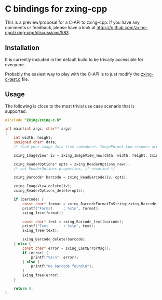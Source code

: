# C bindings for zxing-cpp

This is a preview/proposal for a C-API to zxing-cpp. If you have any comments or feedback, please have a look at https://github.com/zxing-cpp/zxing-cpp/discussions/583.

## Installation

It is currently included in the default build to be trivially accessible for everyone.

Probably the easiest way to play with the C-API is to just modify the [zxing-c-test.c](https://github.com/zxing-cpp/zxing-cpp/blob/master/wrappers/c/zxing-c-test.c) file.

## Usage

The following is close to the most trivial use case scenario that is supported.

```c
#include "ZXing/zxing-c.h"

int main(int argc, char** argv)
{
	int width, height;
	unsigned char* data;
	/* load your image data from somewhere. ImageFormat_Lum assumes grey scale image data. */

	zxing_ImageView* iv = zxing_ImageView_new(data, width, height, zxing_ImageFormat_Lum, 0, 0);

	zxing_ReaderOptions* opts = zxing_ReaderOptions_new();
	/* set ReaderOptions properties, if requried */

	zxing_Barcode* barcode = zxing_ReadBarcode(iv, opts);

	zxing_ImageView_delete(iv);
	zxing_ReaderOptions_delete(opts);

	if (barcode) {
		const char* format = zxing_BarcodeFormatToString(zxing_Barcode_format(barcode));
		printf("Format     : %s\n", format);
		zxing_free(format);

		const char* text = zxing_Barcode_text(barcode);
		printf("Text       : %s\n", text);
		zxing_free(text);

		zxing_Barcode_delete(barcode);
	} else {
		const char* error = zxing_LastErrorMsg();
		if (error) {
			printf("%s\n", error);
		} else {
			printf("No barcode found\n");
		}
		zxing_free(error);
	}

	return 0;
}
```

